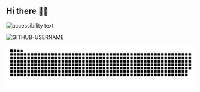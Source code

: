 ## Hi there 👋:grin:
<!-- oma github overview etusivu, että vähä kuin mainostaa itsetnsä ja pieni tervehdys kukakin käy tässä tunnuksella/ sivustolla onkaan -->

<p align="auto">
  <img src="https://wallpaperaccess.com/full/5374040.jpg" width="750" height="auto" alt="accessibility text">
</p>

<!-- laskuri vähä kuin monta kertaa ulkopuoliset henkilöt on käynnyt vilkaisee github x-käyttäjän sivustolla esim. harjoituksia, projektia tai yms dataa  
![Visitor Count](https://profile-counter.glitch.me/{zhaotan18x}/count.svg) -->

<!-- toinen malli, mutta ![visitor badge](https://visitor-badge.glitch.me/badge?page_id=GITHUB-USERNAME.visitor-badge) -->
<p> <img src="https://komarev.com/ghpvc/?username=GITHUB-zhaotan18x&label=Profile%20views&color=ce9927&style=flat" alt="GITHUB-USERNAME" /> </p>

<!-- 
![visitor badge](https://visitor-badge.glitch.me/badge?page_id=USERNAME.visitor-badge)
-->

<!--
HUOM! tämä on malli pohja
![Visitor Count](https://profile-counter.glitch.me/{YOUR USER}/count.svg)

-->

![snake gif](https://github.com/zhaotan18x/zhaotan18x/blob/output/github-contribution-grid-snake.svg)

<!--
**zhaotan18x/zhaotan18x** is a ✨ _special_ ✨ repository because its `README.md` (this file) appears on your GitHub profile.

Here are some ideas to get you started:

- 🔭 I’m currently working on ...
- 🌱 I’m currently learning ...
- 👯 I’m looking to collaborate on ...
- 🤔 I’m looking for help with ...
- 💬 Ask me about ...
- 📫 How to reach me: ...
- 😄 Pronouns: ...
- ⚡ Fun fact: ...
-->
